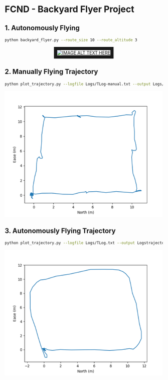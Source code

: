 # FCND - Backyard Flyer Project

## 1. Autonomously Flying

```bash
python backyard_flyer.py --route_size 10 --route_altitude 3
```
<div align = 'center'>
<a href="https://youtu.be/HIV8B7xQXEs"><img src="http://img.youtube.com/vi/YOUTUBE_VIDEO_ID_HERE/0.jpg" 
alt="IMAGE ALT TEXT HERE" width="240" height="180" border="10" /></a>
</div>

## 2. Manually Flying Trajectory

```bash
python plot_trajectory.py --logfile Logs/TLog-manual.txt --output Logs/trajectory_manually_flying.png
```
<div align='center'>
<img src = 'Logs/trajectory_manually_flying.png' height="400px">
</div>

## 3. Autonomously Flying Trajectory

```bash
python plot_trajectory.py --logfile Logs/TLog.txt --output Logstrajectory_autonomously_flying.png
```
<div align='center'>
<img src = 'Logs/trajectory_autonomously_flying.png' height="400px">
</div>